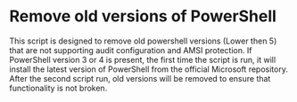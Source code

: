 # Remove old versions of PowerShell

This script is designed to remove old powershell versions (Lower then 5) that are not supporting audit configuration and AMSI protection.
If PowerShell version 3 or 4 is present, the first time the script is run, it will install the latest version of PowerShell from the official Microsoft repository. After the second script run, old versions will be removed to ensure that functionality is not broken.

